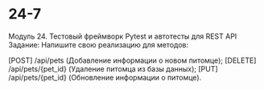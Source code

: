 # 24-7
Модуль 24. Тестовый фреймворк Pytest и автотесты для REST API
Задание:
Напишите свою реализацию для методов:

[POST] /api/pets (Добавление информации о новом питомце);
[DELETE] /api/pets/{pet_id} (Удаление питомца из базы данных);
[PUT] /api/pets/{pet_id} (Обновление информации о питомце).
